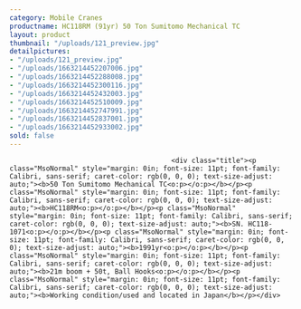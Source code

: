 ```yaml
---
category: Mobile Cranes
productname: HC118RM (91yr) 50 Ton Sumitomo Mechanical TC
layout: product
thumbnail: "/uploads/121_preview.jpg"
detailpictures:
- "/uploads/121_preview.jpg"
- "/uploads/1663214452207006.jpg"
- "/uploads/1663214452288008.jpg"
- "/uploads/1663214452300116.jpg"
- "/uploads/1663214452432003.jpg"
- "/uploads/1663214452510009.jpg"
- "/uploads/1663214452747991.jpg"
- "/uploads/1663214452837001.jpg"
- "/uploads/1663214452933002.jpg"
sold: false
---
```


                                            <div class="title"><p class="MsoNormal" style="margin: 0in; font-size: 11pt; font-family: Calibri, sans-serif; caret-color: rgb(0, 0, 0); text-size-adjust: auto;"><b>50 Ton Sumitomo Mechanical TC<o:p></o:p></b></p><p class="MsoNormal" style="margin: 0in; font-size: 11pt; font-family: Calibri, sans-serif; caret-color: rgb(0, 0, 0); text-size-adjust: auto;"><b>HC118RM<o:p></o:p></b></p><p class="MsoNormal" style="margin: 0in; font-size: 11pt; font-family: Calibri, sans-serif; caret-color: rgb(0, 0, 0); text-size-adjust: auto;"><b>SN. HC118-1071<o:p></o:p></b></p><p class="MsoNormal" style="margin: 0in; font-size: 11pt; font-family: Calibri, sans-serif; caret-color: rgb(0, 0, 0); text-size-adjust: auto;"><b>1991yr<o:p></o:p></b></p><p class="MsoNormal" style="margin: 0in; font-size: 11pt; font-family: Calibri, sans-serif; caret-color: rgb(0, 0, 0); text-size-adjust: auto;"><b>21m boom + 50t, Ball Hooks<o:p></o:p></b></p><p class="MsoNormal" style="margin: 0in; font-size: 11pt; font-family: Calibri, sans-serif; caret-color: rgb(0, 0, 0); text-size-adjust: auto;"><b>Working condition/used and located in Japan</b></p></div>

